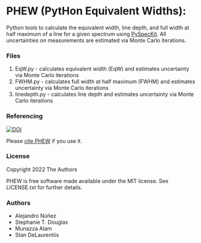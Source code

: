 # PHEW (PytHon Equivalent Widths): 

Python tools to calculate the equivalent width, line depth, and full width at half maximum of a line for a given spectrum using  [PySpecKit](https://github.com/pyspeckit/pyspeckit). All uncertainties on measurements are estimated via Monte Carlo iterations.  

### Files
1. EqW.py - calculates equivalent width (EqW) and estimates uncertainty via Monte Carlo iterations
2. FWHM.py - calculates full width at half maximum (FWHM) and estimates uncertainty via Monte Carlo iterations 
3. linedepth.py - calculates line depth and estimates uncertainty via Monte Carlo iterations

### Referencing
[![DOI](https://zenodo.org/badge/DOI/10.5281/zenodo.6422571.svg)](https://doi.org/10.5281/zenodo.6422571)

Please [cite PHEW](https://doi.org/10.5281/zenodo.6422571) if you use it. 

### License
Copyright 2022 The Authors

PHEW is free software made available under the MIT license. See LICENSE.txt for further details.

### Authors
 - Alejandro Núñez
 - Stephanie T. Douglas
 - Munazza Alam
 - Stan DeLaurentiis
